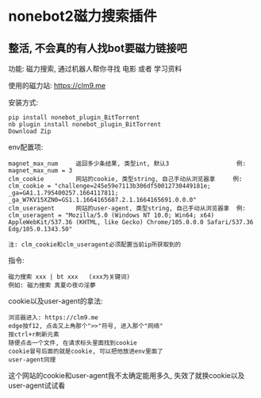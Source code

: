 # nonebot2磁力搜索插件

## 整活, 不会真的有人找bot要磁力链接吧

功能: 磁力搜索, 通过机器人帮你寻找 电影 或者 学习资料

使用的磁力站: https://clm9.me

安装方式:
    
    pip install nonebot_plugin_BitTorrent
    nb plugin install nonebot_plugin_BitTorrent
    Download Zip

env配置项:

    magnet_max_num     返回多少条结果, 类型int, 默认3                   例: magnet_max_num = 3
    clm_cookie         网站的cookie, 类型string, 自己手动从浏览器拿     例: clm_cookie = "challenge=245e59e7113b306df50012730449181e; _ga=GA1.1.795400257.1664117811; _ga_W7KV15XZN0=GS1.1.1664165687.2.1.1664165691.0.0.0"
    clm_useragent      网站的user-agent, 类型string, 自己手动从浏览器拿  例: clm_useragent = "Mozilla/5.0 (Windows NT 10.0; Win64; x64) AppleWebKit/537.36 (KHTML, like Gecko) Chrome/105.0.0.0 Safari/537.36 Edg/105.0.1343.50"
    
    注: clm_cookie和clm_useragent必须配置当前ip所获取到的
    
    
指令:

    磁力搜索 xxx | bt xxx   (xxx为关键词)
    例如: 磁力搜索 真夏の夜の淫夢



cookie以及user-agent的拿法:

    浏览器进入: https://clm9.me
    edge按f12, 点击又上角那个">>"符号, 进入那个"网络"
    按ctrl+r刷新元素
    随便点击一个文件, 在请求标头里面找到cookie
    cookie冒号后面的就是cookie, 可以把他放进env里面了
    user-agent同理
    


这个网站的cookie和user-agent我不太确定能用多久, 失效了就换cookie以及user-agent试试看
